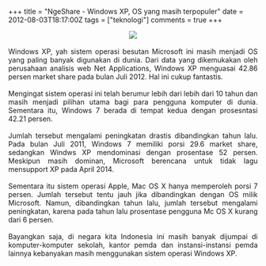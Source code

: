 +++
title = "NgeShare - Windows XP, OS  yang masih terpopuler"
date = 2012-08-03T18:17:00Z
tags = ["teknologi"]
comments = true
+++

<center><img border="0" src="https://3.bp.blogspot.com/-Ez3o1C42Xso/UBuy5AsMfJI/AAAAAAAACGo/ZJFwIlF4jPc/s1600/win.jpg" /></center><br />
<div style="text-align: justify;">Windows XP, yah sistem operasi besutan Microsoft ini masih menjadi OS yang paling banyak digunakan di dunia. Dari data yang dikemukakan oleh perusahaan analisis web Net Applications, Windows XP menguasai 42.86 persen market share pada bulan Juli 2012. Hal ini cukup fantastis.<br /><br />
Mengingat sistem operasi ini telah berumur lebih dari lebih dari 10 tahun dan masih menjadi pilihan utama bagi para pengguna komputer di dunia. Sementara itu, Windows 7 berada di tempat kedua dengan prosesntasi 42.21 persen.<br /><br />Jumlah tersebut mengalami peningkatan drastis dibandingkan tahun lalu. Pada bulan Juli 2011, Windows 7 memiliki porsi 29.6 market share, sedangkan Windws XP mendominasi dengan prosentase 52 persen. Meskipun masih dominan, Microsoft berencana untuk tidak lagu mensupport XP pada April 2014.<br /><br />Sementara itu sistem operasi Apple, Mac OS X hanya memperoleh porsi 7 persen. Jumlah tersebut tentu jauh jika dibandingkan dengan OS milik Microsoft. Namun, dibandingkan tahun lalu, jumlah tersebut mengalami peningkatan, karena pada tahun lalu prosentase pengguna Mc OS X kurang dari 6 persen.<br /><br />
Bayangkan saja, di negara kita Indonesia ini masih banyak dijumpai di komputer-komputer sekolah, kantor pemda dan instansi-instansi pemda lainnya kebanyakan masih menggunakan sistem operasi Windows XP. </div>
